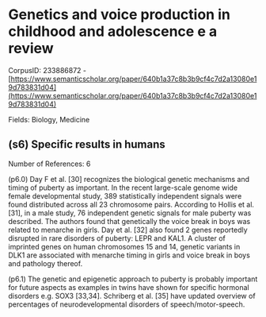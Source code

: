 # Genetics and voice production in childhood and adolescence e a review

CorpusID: 233886872 - [https://www.semanticscholar.org/paper/640b1a37c8b3b9cf4c7d2a13080e19d783831d04](https://www.semanticscholar.org/paper/640b1a37c8b3b9cf4c7d2a13080e19d783831d04)

Fields: Biology, Medicine

## (s6) Specific results in humans
Number of References: 6

(p6.0) Day F et al. [30] recognizes the biological genetic mechanisms and timing of puberty as important. In the recent large-scale genome wide female developmental study, 389 statistically independent signals were found distributed across all 23 chromosome pairs. According to Hollis et al. [31], in a male study, 76 independent genetic signals for male puberty was described. The authors found that genetically the voice break in boys was related to menarche in girls. Day et al. [32] also found 2 genes reportedly disrupted in rare disorders of puberty: LEPR and KAL1. A cluster of imprinted genes on human chromosomes 15 and 14, genetic variants in DLK1 are associated with menarche timing in girls and voice break in boys and pathology thereof.

(p6.1) The genetic and epigenetic approach to puberty is probably important for future aspects as examples in twins have shown for specific hormonal disorders e.g. SOX3 [33,34]. Schriberg et al. [35] have updated overview of percentages of neurodevelopmental disorders of speech/motor-speech.
